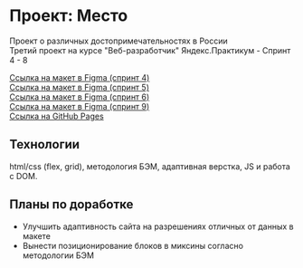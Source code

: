 # Проект: Место

Проект о различных достопримечательностях в России <br>
Третий проект на курсе "Веб-разработчик" Яндекс.Практикум - Спринт 4 - 8

[Ссылка на макет в Figma (спринт 4)](https://www.figma.com/file/2cn9N9jSkmxD84oJik7xL7/JavaScript.-Sprint-4) <br>
[Ссылка на макет в Figma (спринт 5)](https://www.figma.com/file/bjyvbKKJN2naO0ucURl2Z0/JavaScript.-Sprint-5) <br>
[Ссылка на макет в Figma (спринт 6)](https://www.figma.com/file/kRVLKwYG3d1HGLvh7JFWRT/JavaScript.-Sprint-6) <br>
[Ссылка на макет в Figma (спринт 9)](https://www.figma.com/file/PSdQFRHoxXJFs2FH8IXViF/JavaScript.-Sprint-9) <br>
[Ссылка на GitHub Pages](https://nakinos.github.io/mesto/index.html)

## Технологии
html/css (flex, grid), методология БЭМ, адаптивная верстка, JS и работа с DOM.

## Планы по доработке
- Улучшить адаптивность сайта на разрешениях отличных от данных в макете
- Вынести позиционирование блоков в миксины согласно методологии БЭМ
